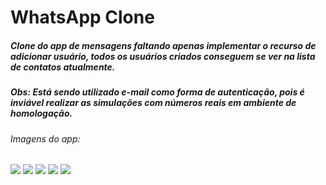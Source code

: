 # WhatsApp Clone
##### Clone do app de mensagens faltando apenas implementar o recurso de adicionar usuário, todos os usuários criados conseguem se ver na lista de contatos atualmente.
##### Obs: Está sendo utilizado e-mail como forma de autenticação, pois é inviável realizar as simulações com números reais em ambiente de homologação.
###### Imagens do app:
![](https://media.giphy.com/media/AJwfACQQVV7bQD57Ew/giphy.gif)
![](https://media.giphy.com/media/hDMMqzUlj19T7rVCOu/giphy.gif)
![](https://media.giphy.com/media/srcQpht0m9HQ4KFIP7/giphy.gif)
![](https://media.giphy.com/media/ENr63e6XHtTJs34ok1/giphy.gif)
![](https://media.giphy.com/media/vAHJCSy79A9GuYoBRK/giphy.gif)

